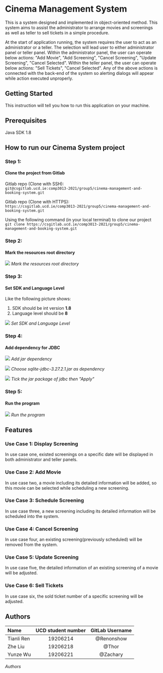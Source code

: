 # Cinema Management System

This is a system designed and implemented in object-oriented method. This system aims to assist the administrator to arrange movies and screenings as well as teller to sell tickets in a simple procedure.

At the start of application running, the system requires the user to act as an administrator or a teller. The selection will lead user to either administrator panel or teller panel. Within the administrator panel, the user can operate below actions: "Add Movie", "Add Screening", "Cancel Screening", "Update Screening", "Cancel Selected". Within the teller panel, the user can operate below actions: "Sell Tickets", "Cancel Selected". Any of the above actions is connected with the back-end of the system so alerting dialogs will appear while action executed unproperly.

## Getting Started

This instruction will tell you how to run this application on your machine.

## Prerequisites

Java SDK 1.8



## How to run our Cinema System project
### Step 1:
#### Clone the project from Gitlab
Gitlab repo (Clone with SSH):  
`git@csgitlab.ucd.ie:comp3013-2021/group5/cinema-management-and-booking-system.git`

Gitlab repo (Clone with HTTPS):  
`https://csgitlab.ucd.ie/comp3013-2021/group5/cinema-management-and-booking-system.git`

Using the following command (in your local terminal) to clone our project  
`git clone https://csgitlab.ucd.ie/comp3013-2021/group5/cinema-management-and-booking-system.git`

### Step 2:
#### Mark the resources root directory

![](pics/pic1_src.png)
*Mark the resources root directory*

### Step 3:
#### Set SDK and Language Level
Like the following picture shows:
1. SDK should be int version **1.8** 
2. Language level should be **8** 

![](pics/pic2_sdk.png)
*Set SDK and Language Level*

### Step 4:
#### Add dependency for JDBC

![](pics/pic3_dependency.png)
*Add jar dependency*

![](pics/pic4_dependency.png)
*Choose sqlite-jdbc-3.27.2.1.jar as dependency*

![](pics/pic5_dependency.png)
*Tick the jar package of jdbc then "Apply"*

### Step 5:
#### Run the program

![](pics/pic6_run.png)
*Run the program*




## Features

### Use Case 1:  Display Screening

In use case one, existed screenings on a specific date will be displayed in both administrator and teller panels.

### Use Case 2:  Add Movie

In use case two, a movie including its detailed information will be added, so this movie can be selected while scheduling a new screening.

### Use Case 3:  Schedule Screening

In use case three, a new screening including its detailed information will be scheduled into the system.

### Use Case 4:  Cancel Screening

In use case four, an existing screening(previously scheduled) will be removed from the system. 

### Use Case 5:  Update Screening

In use case five, the detailed information of an existing screening of a movie will be adjusted.

### Use Case 6:  Sell Tickets

In use case six, the sold ticket number of a specific screening will be adjusted.





## Authors
Name|UCD student number|GitLab Username
:---|:---:|:---:
Tianli Ren|19206214|@Renonshow
Zhe Liu|19206218|@Thor
Yunze Wu|19206221|@Zachary
*Authors*